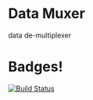 Data Muxer
==========

data de-multiplexer

Badges!
=======
[![Build Status](https://travis-ci.org/NSLS-II/datamuxer.svg?branch=master)](https://travis-ci.org/NSLS-II/dataportal)
